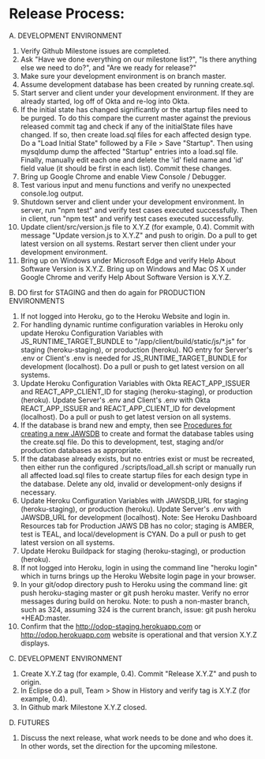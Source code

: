 # Release Process:

A. DEVELOPMENT ENVIRONMENT
1. Verify Github Milestone issues are completed.
1. Ask "Have we done everything on our milestone list?", "Is there anything else we need to do?", and "Are we ready for release?"
1. Make sure your development environment is on branch master.
1. Assume development database has been created by running create.sql.
1. Start server and client under your development environment. If they are already started, log off of Okta and re-log into Okta.
1. If the initial state has changed significantly or the startup files need to be purged. 
To do this compare the current master against the previous released commit tag and check if any of the initialState files have changed.
If so, then create load.sql files for each affected design type. 
Do a "Load Initial State" followed by a File > Save "Startup". 
Then using mysqldump dump the affected "Startup" entries into a load.sql file. 
Finally, manually edit each one and delete the 'id' field name and 'id' field value (it should be first in each list). 
Commit these changes.
1. Bring up Google Chrome and enable View Console / Debugger. 
1. Test various input and menu functions and verify no unexpected console.log output.
1. Shutdown server and client under your development environment. 
In server, run "npm test" and verify test cases executed successfully. 
Then in client, run "npm test" and verify test cases executed successfully.
1. Update client/src/version.js file to X.Y.Z (for example, 0.4). 
Commit with message "Update version.js to X.Y.Z" and push to origin. 
Do a pull to get latest version on all systems. 
Restart server then client under your development environment.
1. Bring up on Windows under Microsoft Edge and verify Help About Software Version is X.Y.Z. 
Bring up on Windows and Mac OS X under Google Chrome and verify Help About Software Version is X.Y.Z.

B. DO first for STAGING and then do again for PRODUCTION ENVIRONMENTS
1. If not logged into Heroku, go to the Heroku Website and login in.
1. For handling dynamic runtime configuration variables in Heroku only
update Heroku Configuration Variables with JS\_RUNTIME\_TARGET\_BUNDLE to "/app/client/build/static/js/*.js" for staging (heroku-staging), or production (heroku). 
NO entry for Server's .env or Client's .env is needed for JS\_RUNTIME\_TARGET\_BUNDLE for development (localhost).
Do a pull or push to get latest version on all systems.
1. Update Heroku Configuration Variables with Okta REACT\_APP\_ISSUER and REACT\_APP\_CLIENT\_ID for staging (heroku-staging), or production (heroku). 
Update Server's .env and Client's .env with Okta REACT\_APP\_ISSUER and REACT\_APP\_CLIENT\_ID for development (localhost).
Do a pull or push to get latest version on all systems.
1. If the database is brand new and empty, then see [Procedures for creating a new JAWSDB](NewDB) 
to create and format the database tables using the create.sql file. 
Do this to development, test, staging and/or production databases as appropriate.
1. If the database already exists, but no entries exist or must be recreated, then either run the configured ./scripts/load_all.sh script or 
manually run all affected load.sql files to create startup files for each design type in the database. 
Delete any old, invalid or development-only designs if necessary.
1. Update Heroku Configuration Variables with JAWSDB\_URL for staging (heroku-staging), or production (heroku). 
Update Server's .env with JAWSDB\_URL for development (localhost).
Note: See Heroku Dashboard Resources tab for Production JAWS DB has no color; staging is AMBER, test is TEAL, and local/development is CYAN. 
Do a pull or push to get latest version on all systems.
1. Update Heroku Buildpack for staging (heroku-staging), or production (heroku).
1. If not logged into Heroku, login in using the command line "heroku login" which in turns brings up the Heroku Website login page in your browser.
1. In your git/odop directory push to Heroku using the command line: git push heroku-staging master or git push heroku master. 
Verify no error messages during build on heroku. Note: to push a non-master branch, such as 324, assuming 324 is the current branch, issue: git push heroku +HEAD:master.
1. Confirm that the http://odop-staging.herokuapp.com or http://odop.herokuapp.com website is operational and that version X.Y.Z displays.

C. DEVELOPMENT ENVIRONMENT
1. Create X.Y.Z tag (for example, 0.4). 
Commit "Release X.Y.Z" and push to origin.
1. In Eclipse do a pull, Team > Show in History and verify tag is X.Y.Z (for example, 0.4).
1. In Github mark Milestone X.Y.Z closed.

D. FUTURES
1. Discuss the next release, what work needs to be done and who does it. 
In other words, set the direction for the upcoming milestone. 

